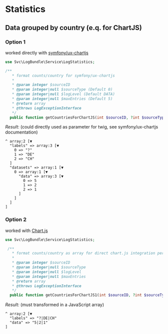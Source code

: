 # Statistics


## Data grouped by country (e.q. for ChartJS)

### Option 1

worked directly with [symfony/ux-chartjs](https://github.com/symfony/ux-chartjs)

```php
use Svc\LogBundle\Service\LogStatistics;

/**
   * format counts/country for symfony/ux-chartjs
   *
   * @param integer $sourceID
   * @param integer|null $sourceType (Default 0)
   * @param integer|null $logLevel (Default DATA)
   * @param integer|null $maxEntries (Default 5)
   * @return array
   * @throws LogExceptionInterface
   */
  public function getCountriesForChartJS(int $sourceID, ?int $sourceType = 0, ?int $logLevel = EventLog::LEVEL_DATA, ?int $maxEntries = 5): array
```

*Result:* (could directly used as parameter for twig, see symfony/ux-chartjs documentation)

```
^ array:2 [▼
  "labels" => array:3 [▼
    0 => "?"
    1 => "DE"
    2 => "CH"
  ]
  "datasets" => array:1 [▼
    0 => array:1 [▼
      "data" => array:3 [▼
        0 => 5
        1 => 2
        2 => 1
      ]
    ]
  ]
]
```

### Option 2

worked with [Chart.js](https://www.chartjs.org/)

```php
use Svc\LogBundle\Service\LogStatistics;

 /**
   * format counts/country as array for direct chart.js integration per yarn
   * 
   * @param integer $sourceID
   * @param integer|null $sourceType
   * @param integer|null $logLevel
   * @param integer|null $maxEntries
   * @return array
   * @throws LogExceptionInterface
   */
  public function getCountriesForChartJS1(int $sourceID, ?int $sourceType = 0, ?int $logLevel = EventLog::LEVEL_DATA, ?int $maxEntries = 5): array
```

*Result:* (must transformed in a JavaScript array)

```
^ array:2 [▼
  "labels" => "?|DE|CH"
  "data" => "5|2|1"
]
```